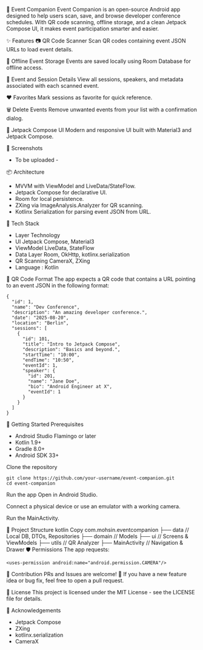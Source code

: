 📅 Event Companion
Event Companion is an open-source Android app designed to help users scan, save, and browse developer conference schedules. With QR code scanning, offline storage, and a clean Jetpack Compose UI, it makes event participation smarter and easier.

✨ Features
📷 QR Code Scanner
Scan QR codes containing event JSON URLs to load event details.

💾 Offline Event Storage
Events are saved locally using Room Database for offline access.

💬 Event and Session Details
View all sessions, speakers, and metadata associated with each scanned event.

❤️ Favorites
Mark sessions as favorite for quick reference.

🗑️ Delete Events
Remove unwanted events from your list with a confirmation dialog.

📱 Jetpack Compose UI
Modern and responsive UI built with Material3 and Jetpack Compose.

📸 Screenshots
- To be uploaded -
  
📦 Architecture
* MVVM with ViewModel and LiveData/StateFlow.
* Jetpack Compose for declarative UI.
* Room for local persistence.
* ZXing via ImageAnalysis.Analyzer for QR scanning.
* Kotlinx Serialization for parsing event JSON from URL.

🧪 Tech Stack
* Layer	Technology
* UI	Jetpack Compose, Material3
* ViewModel	LiveData, StateFlow
* Data Layer	Room, OkHttp, kotlinx.serialization
* QR Scanning	CameraX, ZXing
* Language	: Kotlin

🔗 QR Code Format
The app expects a QR code that contains a URL pointing to an event JSON in the following format:

```
{
  "id": 1,
  "name": "Dev Conference",
  "description": "An amazing developer conference.",
  "date": "2025-08-20",
  "location": "Berlin",
  "sessions": [
    {
      "id": 101,
      "title": "Intro to Jetpack Compose",
      "description": "Basics and beyond.",
      "startTime": "10:00",
      "endTime": "10:50",
      "eventId": 1,
      "speaker": {
        "id": 201,
        "name": "Jane Doe",
        "bio": "Android Engineer at X",
        "eventId": 1
      }
    }
  ]
}
```

🚀 Getting Started
Prerequisites
* Android Studio Flamingo or later
* Kotlin 1.9+
* Gradle 8.0+
* Android SDK 33+

Clone the repository
```
git clone https://github.com/your-username/event-companion.git
cd event-companion
```

Run the app
Open in Android Studio.

Connect a physical device or use an emulator with a working camera.

Run the MainActivity.

📂 Project Structure
kotlin
Copy
com.mohsin.eventcompanion
├── data           // Local DB, DTOs, Repositories
├── domain         // Models
├── ui             // Screens & ViewModels
├── utils          // QR Analyzer
├── MainActivity   // Navigation & Drawer
🛡️ Permissions
The app requests:
```
<uses-permission android:name="android.permission.CAMERA"/>
```

🧩 Contribution
PRs and Issues are welcome! 🚀
If you have a new feature idea or bug fix, feel free to open a pull request.

📝 License
This project is licensed under the MIT License - see the LICENSE file for details.

🙌 Acknowledgements
* Jetpack Compose
* ZXing
* kotlinx.serialization
* CameraX








